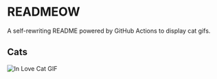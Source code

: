 # READMEOW

A self-rewriting README powered by GitHub Actions to display cat gifs.

## Cats

![In Love Cat GIF](https://media1.giphy.com/media/MDJ9IbxxvDUQM/200.gif?cid=9acd02daqkccxuw0bu1woruu0gdp9q0nsg33m5i39l71syd8&ep=v1_gifs_search&rid=200.gif&ct=g)
